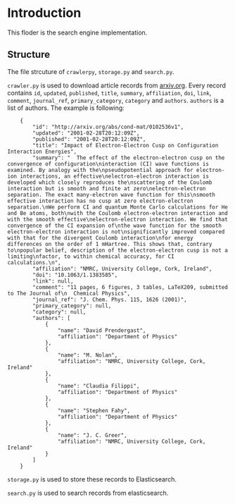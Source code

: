 # Introduction

This floder is the search engine implementation. 

## Structure

The file strcuture of `crawlerpy`, `storage.py` and `search.py`. 

`crawler.py` is used to download article records from [arxiv.org](https://www.arxiv.org). Every record contains `id`, `updated`, `published`, `title`, `summary`, `affiliation`, `doi`, `link`, `comment`, `journal_ref`, `primary_category`, `category` and `authors`. `authors` is a list of authors.
The example is following:
```
    {
        "id": "http://arxiv.org/abs/cond-mat/0102536v1",
        "updated": "2001-02-28T20:12:09Z",
        "published": "2001-02-28T20:12:09Z",
        "title": "Impact of Electron-Electron Cusp on Configuration Interaction Energies",
        "summary": "  The effect of the electron-electron cusp on the convergence of configuration\ninteraction (CI) wave functions is examined. By analogy with the\npseudopotential approach for electron-ion interactions, an effective\nelectron-electron interaction is developed which closely reproduces the\nscattering of the Coulomb interaction but is smooth and finite at zero\nelectron-electron separation. The exact many-electron wave function for this\nsmooth effective interaction has no cusp at zero electron-electron separation.\nWe perform CI and quantum Monte Carlo calculations for He and Be atoms, both\nwith the Coulomb electron-electron interaction and with the smooth effective\nelectron-electron interaction. We find that convergence of the CI expansion of\nthe wave function for the smooth electron-electron interaction is not\nsignificantly improved compared with that for the divergent Coulomb interaction\nfor energy differences on the order of 1 mHartree. This shows that, contrary to\npopular belief, description of the electron-electron cusp is not a limiting\nfactor, to within chemical accuracy, for CI calculations.\n",
        "affiliation": "NMRC, University College, Cork, Ireland",
        "doi": "10.1063/1.1383585",
        "link": null,
        "comment": "11 pages, 6 figures, 3 tables, LaTeX209, submitted to The Journal of\n  Chemical Physics",
        "journal_ref": "J. Chem. Phys. 115, 1626 (2001)",
        "primary_category": null,
        "category": null,
        "authors": [
            {
                "name": "David Prendergast",
                "affiliation": "Department of Physics"
            },
            {
                "name": "M. Nolan",
                "affiliation": "NMRC, University College, Cork, Ireland"
            },
            {
                "name": "Claudia Filippi",
                "affiliation": "Department of Physics"
            },
            {
                "name": "Stephen Fahy",
                "affiliation": "Department of Physics"
            },
            {
                "name": "J. C. Greer",
                "affiliation": "NMRC, University College, Cork, Ireland"
            }
        ]
    }
```

`storage.py` is used to store these records to Elasticsearch.

`search.py` is used to search records from elasticsearch.